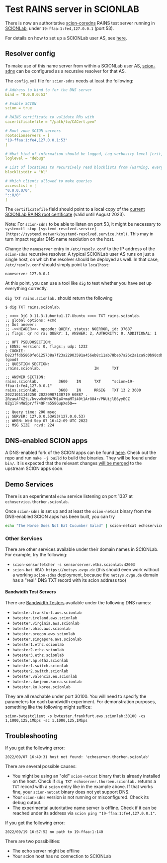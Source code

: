 # Test RAINS server in SCIONLAB

There is now an authoritative [scion-coredns](https://github.com/netsys-lab/scion-coredns/tree/rhine) RAINS test server running in [SCIONLab](https://www.scionlab.org/), under `19-ffaa:1:fe4,127.0.0.1` (port 53).

For details on how to set up a SCIONLab user AS, see
[here](https://docs.scionlab.org/).

## Resolver config

To make use of this name server from within a SCIONLab user AS,
[scion-sdns](https://github.com/netsys-lab/scion-sdns) can be
configured as a recursive resolver for that AS.

The `config.yml` file for `scion-sdns` needs at least the following:

```yaml
# Address to bind to for the DNS server
bind = "0.0.0.0:53"

# Enable SCION
scion = true

# RAINS certificate to validate RRs with
cacertificatefile = "/path/to/CACert.pem"

# Root zone SCION servers
rootscionservers = [
"19-ffaa:1:fe4,127.0.0.1:53"
]

# What kind of information should be logged, Log verbosity level [crit,error,warn,info,debug]
loglevel = "debug"

# List of locations to recursively read blocklists from (warning, every file found is assumed to be a hosts-file or domain list)
blocklistdir = "bl"

# Which clients allowed to make queries
accesslist = [
"0.0.0.0/0",
"::0/0"
]
```

The `certificatefile` field should point to a local copy of the
[current SCIONLab RAINS root
certificate](https://github.com/netsys-lab/scion-rains/blob/master/testdata/scionlab/CACert.pem)
(valid until August 2023).

Note: For `scion-sdns` to be able to listen on port 53, it might be
necessary to `systemctl stop
[systemd-resolved.service](https://systemd.network/systemd-resolved.service.html)`. This
may in turn impact regular DNS name resolution on the host.

Change the `nameserver` entry in `/etc/resolv.conf` to the IP address
of the `scion-sdns` recursive resolver. A typical SCIONLab user AS
runs on just a single host, on which the resolver should be deployed
as well. In that case, `/etc/resolv.conf` should simply point to `localhost`:

```
nameserver 127.0.0.1
```

At this point, you can use a tool like `dig` to test whether you have
set up everything correctly.

`dig TXT rains.scionlab.` should return the following

```
$ dig TXT rains.scionlab.

; <<>> DiG 9.11.3-1ubuntu1.17-Ubuntu <<>> TXT rains.scionlab.
;; global options: +cmd
;; Got answer:
;; ->>HEADER<<- opcode: QUERY, status: NOERROR, id: 37687
;; flags: qr rd ra; QUERY: 1, ANSWER: 2, AUTHORITY: 0, ADDITIONAL: 1

;; OPT PSEUDOSECTION:
; EDNS: version: 0, flags:; udp: 1232
; COOKIE: b823ffdb5860fe6125738a7f23a22903591a456eb8c11ab78beb7a26c2a1ca9c0b90cd9b6373b854 (good)
;; QUESTION SECTION:
;rains.scionlab.                        IN      TXT

;; ANSWER SECTION:
rains.scionlab.         3600    IN      TXT     "scion=19-ffaa:1:fe4,127.0.0.1"
rains.scionlab.         3600    IN      RRSIG   TXT 13 2 3600 20221011143250 20220907130719 60887 . 2RzauAFXZtL/kvvwRxMNA7M1aX+maMTi40t1Ar884r/PNUijlB6yyBCZ 8Zg1lFnMW5pr/f74QFra5S8GupXe5Q==

;; Query time: 200 msec
;; SERVER: 127.0.0.53#53(127.0.0.53)
;; WHEN: Wed Sep 07 16:42:09 UTC 2022
;; MSG SIZE  rcvd: 224
```


## DNS-enabled SCION apps

A DNS-enabled fork of the SCION apps can be found
[here](https://github.com/netsys-lab/scion-apps). Check out the repo
and run `make -j build` to build the binaries. They will be found
under `bin/`. It is expected that the relevant changes [will be
merged](https://github.com/netsec-ethz/scion-apps/pull/230) to the
upstream SCION apps soon.

## Demo Services

There is an experimental `echo` service listening on port 1337 at
`echoservice.thorben.scionlab`.

Once `scion-sdns` is set up and at least the `scion-netcat` binary
from the DNS-enabled SCION apps has been built, you can try 

```bash
echo "The Horse Does Not Eat Cucumber Salad" | scion-netcat echoservice.thorben.scionlab:1337
```

### Other Services

There are other services available under their domain names in SCIONLab. For example, try the following:

* `scion-sensorfetcher -s sensorserver.ethz.scionlab:42003`
* `scion-bat HEAD https://netsys.ovgu.de` (this should even work without a working `scion-sdns` deployment, because the `netsys.ovgu.de` domain has a "real" DNS TXT record with its scion address too)

#### Bandwidth Test Servers

There are [Bandwidth Testers](https://docs.scionlab.org/content/apps/bwtester.html) available under the following DNS names:

- `bwtester.frankfurt.aws.scionlab`
- `bwtester.ireland.aws.scionlab`
- `bwtester.virginia.aws.scionlab`
- `bwtester.ohio.aws.scionlab`
- `bwtester.oregon.aws.scionlab`
- `bwtester.singapore.aws.scionlab`
- `bwtester1.ethz.scionlab`
- `bwtester2.ethz.scionlab`
- `bwtester3.ethz.scionlab`
- `bwtester.ap.ethz.scionlab`
- `bwtester1.switch.scionlab`
- `bwtester2.switch.scionlab`
- `bwtester.valencia.eu.scionlab`
- `bwtester.daejeon.korea.scionlab`
- `bwtester.ku.korea.scionlab`

They are all reachable under port 30100. You will need to specify the
parameters for each bandwidth experiment. For demonstration purposes, something like the following might suffice:

```
scion-bwtestclient -s bwtester.frankfurt.aws.scionlab:30100 -cs 1,1000,125,1Mbps -sc 1,1000,125,1Mbps
```

## Troubleshooting

If you get the following error:
```
2022/09/07 16:49:31 host not found: 'echoserver.thorben.scionlab'
```

There are several possible causes:

- You might be using an "old" `scion-netcat` binary that is already
  installed on the host. Check if `dig TXT
  echoserver.thorben.scionlab.` returns a `TXT` record with a `scion`
  entry like in the example above. If that works fine, your
  `scion-netcat` binary does not yet support DNS.
- Your `scion-sdns` version is not running or misconfigured. Check its
  debug output.
- The experimental autoritative name server is offline. Check if it
  can be reached under its address via `scion ping
  "19-ffaa:1:fe4,127.0.0.1"`.

If you get the following error:
```
2022/09/19 16:57:52 no path to 19-ffaa:1:140
```

There are two possibilities:

- The echo server might be offline
- Your scion host has no connection to SCIONLab
